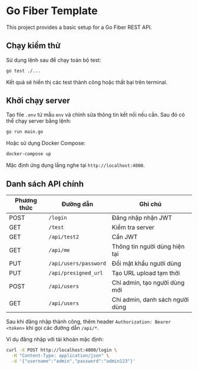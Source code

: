 # Go Fiber Template

This project provides a basic setup for a Go Fiber REST API.

## Chạy kiểm thử

Sử dụng lệnh sau để chạy toàn bộ test:

```bash
go test ./...
```

Kết quả sẽ hiển thị các test thành công hoặc thất bại trên terminal.

## Khởi chạy server

Tạo file `.env` từ mẫu `env` và chỉnh sửa thông tin kết nối nếu cần. Sau đó có thể chạy server bằng lệnh:

```bash
go run main.go
```

Hoặc sử dụng Docker Compose:

```bash
docker-compose up
```

Mặc định ứng dụng lắng nghe tại `http://localhost:4000`.

## Danh sách API chính

| Phương thức | Đường dẫn              | Ghi chú                           |
|-------------|-----------------------|----------------------------------|
| POST        | `/login`              | Đăng nhập nhận JWT               |
| GET         | `/test`               | Kiểm tra server                  |
| GET         | `/api/test2`          | Cần JWT                          |
| GET         | `/api/me`             | Thông tin người dùng hiện tại    |
| PUT         | `/api/users/password` | Đổi mật khẩu người dùng          |
| PUT         | `/api/presigned_url`  | Tạo URL upload tạm thời          |
| POST        | `/api/users`          | Chỉ admin, tạo người dùng mới    |
| GET         | `/api/users`          | Chỉ admin, danh sách người dùng  |

Sau khi đăng nhập thành công, thêm header `Authorization: Bearer <token>` khi gọi các đường dẫn `/api/*`.

Ví dụ đăng nhập với tài khoản mặc định:

```bash
curl -X POST http://localhost:4000/login \
  -H "Content-Type: application/json" \
  -d '{"username":"admin","password":"admin123"}'
```
